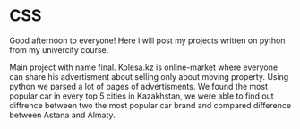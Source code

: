 # CSS


  Good afternoon to everyone! Here i will post my projects written on python from my univercity course.
  
  Main project with name final. 
Kolesa.kz is online-market where everyone can share his advertisment about selling only about moving property. Using python we parsed a lot of pages of advertisments. We found the most popular car in every top 5 cities in Kazakhstan, we were able to find out diffrence between two the most popular car brand and compared difference between Astana and Almaty.  


